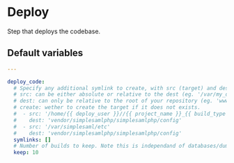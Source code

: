 # Deploy
Step that deploys the codebase.
<!--TOC-->
<!--ENDTOC-->

<!--ROLEVARS-->
## Default variables
```yaml
---

deploy_code:
  # Specify any additional symlink to create, with src (target) and dest (link).
  # src: can be either absolute or relative to the dest (eg. '/var/my_data', '/home/deploy/simplesaml', '../../../myconfig')
  # dest: can only be relative to the root of your repository (eg. 'www/themes/myassets', 'var/cache')
  # create: wether to create the target if it does not exists.
  #  - src: '/home/{{ deploy_user }}//{{ project_name }}_{{ build_type }}/simplesaml'
  #    dest: 'vendor/simplesamlphp/simplesamlphp/config'
  #  - src: '/var/simplesaml/etc'
  #    dest: 'vendor/simplesamlphp/simplesamlphp/config'
  symlinks: []
  # Number of builds to keep. Note this is independand of databases/dump.
  keep: 10
```

<!--ENDROLEVARS-->
